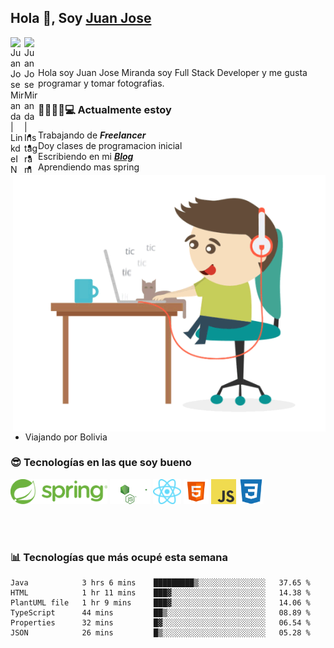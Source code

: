 ## Hola 👋, Soy [Juan Jose](http://juanjoses.me)

<a href="https://www.linkedin.com/in/juanjosemirandam/">
  <img align="left" alt="Juan Jose Miranda | LinkdeIN" width="22px" src="https://cdn.jsdelivr.net/npm/simple-icons@v3/icons/linkedin.svg" />
</a>

<a href="https://www.instagram.com/juan.jose.miranda/">
  <img align="left" alt="Juan Jose Miranda | Instagram" width="22px" src="https://cdn.jsdelivr.net/npm/simple-icons@v3/icons/instagram.svg" />
</a>

<br /> <br />

Hola soy Juan Jose Miranda soy Full Stack Developer y me gusta programar y tomar fotografias.

<img align="right" alt="GIF" src="./images/gif-juanjose.gif" width="500" max-height="320" />

### 👨‍💻🕵‍♀💻 Actualmente estoy

- Trabajando de ***Freelancer***
- Doy clases de programacion inicial
- Escribiendo en mi ***[Blog](http://juanjoses.me)***
- Aprendiendo mas spring
- Viajando por Bolivia 

### 😎 Tecnologías en las que soy bueno

<code><img alt="Spring" height="40px" src="./images/spring-icon.svg"/></code>
<code><img alt="NodeJS" height="40px" src="./images/nodejs-icon.svg" /></code>
<code><img alt="ReactJS" height="40px" src="./images/react-icon.svg" /></code>
<code><img alt="HTML5" height="40px" src="./images/html-icon.png" /></code>
<code><img alt="JavaScript" height="40px" src="./images/js-icon.png"  /></code>
<code><img alt="CSS3" height="40px" src="./images/css-icon.png" /></code>

<br/><br/>

### 📊 Tecnologías que más ocupé esta semana

<!--START_SECTION:waka-->

```text
Java            3 hrs 6 mins    █████████▒░░░░░░░░░░░░░░░   37.65 %
HTML            1 hr 11 mins    ███▓░░░░░░░░░░░░░░░░░░░░░   14.38 %
PlantUML file   1 hr 9 mins     ███▓░░░░░░░░░░░░░░░░░░░░░   14.06 %
TypeScript      44 mins         ██▒░░░░░░░░░░░░░░░░░░░░░░   08.89 %
Properties      32 mins         █▓░░░░░░░░░░░░░░░░░░░░░░░   06.54 %
JSON            26 mins         █▒░░░░░░░░░░░░░░░░░░░░░░░   05.28 %
```

<!--END_SECTION:waka-->

<!-- ### 📌🤓 Últimos artículos en mi blog -->